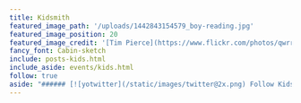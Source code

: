 ```yaml
---
title: Kidsmith
featured_image_path: '/uploads/1442843154579_boy-reading.jpg'
featured_image_position: 20
featured_image_credit: '[Tim Pierce](https://www.flickr.com/photos/qwrrty/)'
fancy_font: Cabin-sketch
include: posts-kids.html
include_aside: events/kids.html
follow: true
aside: "###### [![yotwitter](/static/images/twitter@2x.png) Follow Kidsmith on Twitter](https://twitter.com/kidsmithbooks)"
---
```

